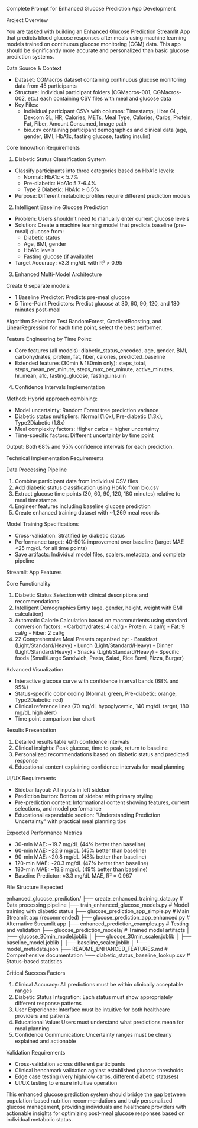Complete Prompt for Enhanced Glucose Prediction App Development

  Project Overview

  You are tasked with building an Enhanced Glucose Prediction Streamlit App that predicts blood glucose responses after meals using machine learning models trained
  on continuous glucose monitoring (CGM) data. This app should be significantly more accurate and personalized than basic glucose prediction systems.

  Data Source & Context

  - Dataset: CGMacros dataset containing continuous glucose monitoring data from 45 participants
  - Structure: Individual participant folders (CGMacros-001, CGMacros-002, etc.) each containing CSV files with meal and glucose data
  - Key Files:
    - Individual participant CSVs with columns: Timestamp, Libre GL, Dexcom GL, HR, Calories, METs, Meal Type, Calories, Carbs, Protein, Fat, Fiber, Amount Consumed,
   Image path
    - bio.csv containing participant demographics and clinical data (age, gender, BMI, HbA1c, fasting glucose, fasting insulin)

  Core Innovation Requirements

  1. Diabetic Status Classification System

  - Classify participants into three categories based on HbA1c levels:
    - Normal: HbA1c < 5.7%
    - Pre-diabetic: HbA1c 5.7-6.4%
    - Type 2 Diabetic: HbA1c ≥ 6.5%
  - Purpose: Different metabolic profiles require different prediction models

  2. Intelligent Baseline Glucose Prediction

  - Problem: Users shouldn't need to manually enter current glucose levels
  - Solution: Create a machine learning model that predicts baseline (pre-meal) glucose from:
    - Diabetic status
    - Age, BMI, gender
    - HbA1c levels
    - Fasting glucose (if available)
  - Target Accuracy: ±3.3 mg/dL with R² > 0.95

  3. Enhanced Multi-Model Architecture

  Create 6 separate models:
  - 1 Baseline Predictor: Predicts pre-meal glucose
  - 5 Time-Point Predictors: Predict glucose at 30, 60, 90, 120, and 180 minutes post-meal

  Algorithm Selection: Test RandomForest, GradientBoosting, and LinearRegression for each time point, select the best performer.

  Feature Engineering by Time Point:
  - Core features (all models): diabetic_status_encoded, age, gender, BMI, carbohydrates, protein, fat, fiber, calories, predicted_baseline
  - Extended features (30min & 180min only): steps_total, steps_mean_per_minute, steps_max_per_minute, active_minutes, hr_mean, a1c, fasting_glucose, fasting_insulin

  4. Confidence Intervals Implementation

  Method: Hybrid approach combining:
  - Model uncertainty: Random Forest tree prediction variance
  - Diabetic status multipliers: Normal (1.0x), Pre-diabetic (1.3x), Type2Diabetic (1.8x)
  - Meal complexity factors: Higher carbs = higher uncertainty
  - Time-specific factors: Different uncertainty by time point

  Output: Both 68% and 95% confidence intervals for each prediction.

  Technical Implementation Requirements

  Data Processing Pipeline

  1. Combine participant data from individual CSV files
  2. Add diabetic status classification using HbA1c from bio.csv
  3. Extract glucose time points (30, 60, 90, 120, 180 minutes) relative to meal timestamps
  4. Engineer features including baseline glucose prediction
  5. Create enhanced training dataset with ~1,269 meal records

  Model Training Specifications

  - Cross-validation: Stratified by diabetic status
  - Performance target: 40-50% improvement over baseline (target MAE <25 mg/dL for all time points)
  - Save artifacts: Individual model files, scalers, metadata, and complete pipeline

  Streamlit App Features

  Core Functionality

  1. Diabetic Status Selection with clinical descriptions and recommendations
  2. Intelligent Demographics Entry (age, gender, height, weight with BMI calculation)
  3. Automatic Calorie Calculation based on macronutrients using standard conversion factors:
    - Carbohydrates: 4 cal/g
    - Protein: 4 cal/g
    - Fat: 9 cal/g
    - Fiber: 2 cal/g
  4. 22 Comprehensive Meal Presets organized by:
    - Breakfast (Light/Standard/Heavy)
    - Lunch (Light/Standard/Heavy)
    - Dinner (Light/Standard/Heavy)
    - Snacks (Light/Standard/Heavy)
    - Specific foods (Small/Large Sandwich, Pasta, Salad, Rice Bowl, Pizza, Burger)

  Advanced Visualization

  - Interactive glucose curve with confidence interval bands (68% and 95%)
  - Status-specific color coding (Normal: green, Pre-diabetic: orange, Type2Diabetic: red)
  - Clinical reference lines (70 mg/dL hypoglycemic, 140 mg/dL target, 180 mg/dL high alert)
  - Time point comparison bar chart

  Results Presentation

  1. Detailed results table with confidence intervals
  2. Clinical insights: Peak glucose, time to peak, return to baseline
  3. Personalized recommendations based on diabetic status and predicted response
  4. Educational content explaining confidence intervals for meal planning

  UI/UX Requirements

  - Sidebar layout: All inputs in left sidebar
  - Prediction button: Bottom of sidebar with primary styling
  - Pre-prediction content: Informational content showing features, current selections, and model performance
  - Educational expandable section: "Understanding Prediction Uncertainty" with practical meal planning tips

  Expected Performance Metrics

  - 30-min MAE: ~19.7 mg/dL (44% better than baseline)
  - 60-min MAE: ~22.6 mg/dL (45% better than baseline)
  - 90-min MAE: ~20.8 mg/dL (48% better than baseline)
  - 120-min MAE: ~20.3 mg/dL (47% better than baseline)
  - 180-min MAE: ~18.8 mg/dL (49% better than baseline)
  - Baseline Predictor: ±3.3 mg/dL MAE, R² = 0.967

  File Structure Expected

  enhanced_glucose_prediction/
  ├── create_enhanced_training_data.py      # Data processing pipeline
  ├── train_enhanced_glucose_models.py      # Model training with diabetic status
  ├── glucose_prediction_app_simple.py      # Main Streamlit app (recommended)
  ├── glucose_prediction_app_enhanced.py    # Alternative Streamlit app
  ├── enhanced_prediction_examples.py       # Testing and validation
  ├── glucose_prediction_models/            # Trained model artifacts
  │   ├── glucose_30min_model.joblib
  │   ├── glucose_30min_scaler.joblib
  │   ├── baseline_model.joblib
  │   ├── baseline_scaler.joblib
  │   └── model_metadata.json
  ├── README_ENHANCED_FEATURES.md          # Comprehensive documentation
  └── diabetic_status_baseline_lookup.csv  # Status-based statistics

  Critical Success Factors

  1. Clinical Accuracy: All predictions must be within clinically acceptable ranges
  2. Diabetic Status Integration: Each status must show appropriately different response patterns
  3. User Experience: Interface must be intuitive for both healthcare providers and patients
  4. Educational Value: Users must understand what predictions mean for meal planning
  5. Confidence Communication: Uncertainty ranges must be clearly explained and actionable

  Validation Requirements

  - Cross-validation across different participants
  - Clinical benchmark validation against established glucose thresholds
  - Edge case testing (very high/low carbs, different diabetic statuses)
  - UI/UX testing to ensure intuitive operation

  This enhanced glucose prediction system should bridge the gap between population-based nutrition recommendations and truly personalized glucose management,
  providing individuals and healthcare providers with actionable insights for optimizing post-meal glucose responses based on individual metabolic status.
